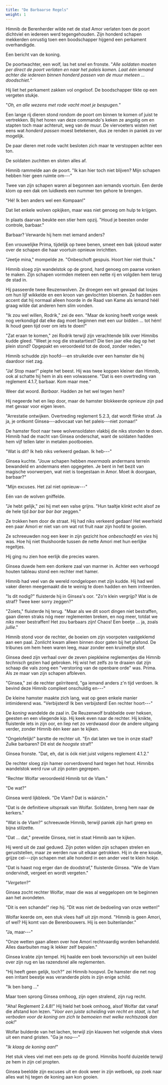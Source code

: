 ```yaml
---
title: "De Barbaarse Regels"
weight: 1
---
```

Himnib de Berenherder wilde net de stad Amor verlaten toen de poort dichtviel en iedereen werd tegengehouden. Zijn honderd schapen mekkerden onrustig toen een boodschapper hijgend een perkament overhandigde.

Een bericht van de koning. 

De poortwachter, een wolf, las het snel en fronste. "_Alle soldaten moeten per direct de poort verlaten en naar het paleis komen. Laat één iemand achter die iedereen binnen honderd passen van de muur meteen ... doodschiet._"

Hij liet het perkament zakken vol ongeloof. De boodschapper tikte op een vergeten stukje.

"_Oh, en alle wezens met rode vacht moet je bespugen._"

Een lange rij dieren stond rondom de poort om binnen te komen of juist te vertrekken. Bij het horen van deze commando's keken ze angstig om en stapten toch maar achteruit, weg van de muur. De viervoeters wisten niet eens wat _honderd passen_ moest betekenen, dus ze renden in paniek zo ver mogelijk.

De paar dieren met rode vacht besloten zich maar te verstoppen achter een ton.

De soldaten zuchtten en sloten alles af.

Himnib rammelde aan de poort. "Ik kan hier toch niet blijven? Mijn schapen hebben hier geen ruimte om---"

Twee van zijn schapen waren al begonnen aan iemands voortuin. Een derde klom op een dak om luidkeels een nummer ten gehore te brengen.

"Hé! Ik ben anders wel een Kompaan!"

Dat liet enkele wolven opkijken, maar was niet genoeg om hulp te krijgen.

In plaats daarvan beukte een stier hem opzij. "Houd je beesten onder controle, barbaar."

Barbaar? Verwarde hij hem met iemand anders?

Een vrouwelijke Prima, tijdelijk op twee benen, smeet een bak ijskoud water over de schapen die haar voortuin opnieuw inrichtten.

"Jeetje mina," mompelde ze. "Onbeschoft gespuis. Hoort hier niet thuis."

Himnib sloeg zijn wandelstok op de grond, hard genoeg om paarse vonken te maken. Zijn schapen vormden meteen een nette rij en volgden hem terug de stad in.

Hij passeerde twee Reuzenwolven. Ze droegen een wit gewaad dat losjes om hun lijf wikkelde en een kroon van gevlochten bloemen. Ze hadden een accent dat hij normaal alleen hoorde in de Raad van Kame als iemand héél graag wilde dat anderen hem slim vonden.

"Ik zou wel willen, Rodrik," zei de een. "Maar de koning heeft vorige week nog verkondigd dat elke dag moet beginnen met een uur bidden ... tot hém! Ik houd geen tijd over om iets te doen!"

"Zat eraan te komen," zei Rodrik terwijl zijn verachtende blik over Himnibs kudde gleed. "Weet je nog die straatartiest? Die tien jaar elke dag op het plein stond? Opgepakt en veroordeeld tot de dood, zonder reden."

Himnib schudde zijn hoofd---en struikelde over een hamster die hij daardoor niet zag.

"Ja! Stop maar!" piepte het beest. Hij was twee koppen kleiner dan Himnib, ook al schatte hij hem in als een volwassene. "Dat is een overtreding van reglement 4.1.7, barbaar. Kom maar mee."

Weer dat woord. _Barbaar_. Hadden ze het wel tegen hem?

Hij negeerde het en liep door, maar de hamster blokkeerde opnieuw zijn pad met gevaar voor eigen leven.

"Arrestatie ontwijken. Overtreding reglement 5.2.3, dat wordt flinke straf. Ja ja, je ontkomt Ginsea---advocaat van het paleis---niet zomaar!"

De hamster floot naar twee wolvensoldaten vlakbij die niks stonden te doen. Himnib had de macht van Ginsea onderschat, want de soldaten hadden hem vijf tellen later in metalen pootboeien.

"Wat is dit? Ik heb niks verkeerd gedaan. Ik heb---"

Ginsea kuchte. "Jouw schapen hebben _meermaals_ andermans terrein bewandeld en andermans eten opgegeten. Je bent in het bezit van magische voorwerpen, wat niet is toegestaan in Amor. Moet ik doorgaan, barbaar?"

"Mijn excuses. Het zal niet opnieuw---"

Eén van de wolven gniffelde. 

"Je hebt gelijk," zei hij met een valse grijns. "Hun taaltje klinkt echt alsof ze de hele tijd _bar bar bar bar_ zeggen."

Ze trokken hem door de straat. Hij had niks verkeerd gedaan! Het weerhield een paar Amori er niet van om wat rot fruit naar zijn hoofd te gooien.

Ze schreeuwden nog een keer in zijn gezicht hoe _onbeschaafd_ en _vies_ hij was. Hoe hij niet thuishoorde tussen de nette Amori met hun eerlijke regeltjes.

Hij ging nu zien hoe eerlijk die precies waren.

Ginsea duwde hem een donkere zaal van marmer in. Achter een verhoogd houten tableau stond een rechter met hamer. 

Himnib had veel van de wereld rondgelopen met zijn kudde. Hij had wel vaker dieren meegemaakt die te weinig te doen hadden en hem irriteerden.

"Is dit nodig?" fluisterde hij in Ginsea's oor. "Zo'n klein vergrijp? Wat is de straf? Twee keer sorry zeggen?"

"Zoiets," fluisterde hij terug. "Maar als we dit soort dingen niet bestraffen, gaan dieren straks nóg meer reglementen breken, en nog meer, totdat we _niks_ meer bestraffen! Het zou barbaars zijn! Chaos! Een beetje ... ja, zoals _jullie_."

Himnib stond voor de rechter, de boeien om zijn voorpoten vastgeklemd aan een paal. Zonlicht kwam alleen binnen door gaten bij het plafond. De tribunes om hem heen waren leeg, maar zonder een kruimeltje stof.

Ginsea deed zijn verhaal over de zeven piepkleine reglementjes die Himnib _technisch_ gezien had gebroken. Hij wist het zelfs zo te draaien dat zijn schaap die vals zong een "verstoring van de openbare orde" was. Prima. Als ze maar van zijn schapen afbleven.

"Ginsea," zei de rechter geïrriteerd, "ga iemand anders z'n tijd verdoen. Ik bevind deze Himnib compleet onschuldig en---"

De kleine hamster maakte zich lang, wat op geen enkele manier intimiderend was. "Verbijsterd! Ik ben verbijsterd! Een rechter hoort---"

De _koning_ wandelde de zaal in. De Reuzenwolf brabbelde over heksen, geesten en een vliegende kip. Hij keek even naar de rechter. Hij knikte, fluisterde iets in zijn oor, en liep net zo verdwaasd door de andere uitgang verder, zonder Himnib één keer aan te kijken.

"Ongelofelijk!" barstte de rechter uit. "En dat laten we toe in onze stad? Zulke barbaren? Dit eist de _hoogste_ straf!"

Ginsea fronste. "Dat, eh, dat is óók niet juist volgens reglement 4.1.2."

De rechter sloeg zijn hamer oorverdovend hard tegen het hout. Himnibs wandelstok werd ruw uit zijn poten gegrepen.

"Rechter Wolfar veroordeeld Himnib tot de Vlam."

"De wat?"

Ginsea werd lijkbleek. "De Vlam? Dat is wáánzin."

"Dat is de definitieve uitspraak van Wolfar. Soldaten, breng hem naar de kerkers."

"Wat is de Vlam?" schreeuwde Himnib, terwijl paniek zijn hart greep en bijna stilzette.

"Dat ... dat," prevelde Ginsea, niet in staat Himnib aan te kijken. 

Hij werd uit de zaal geduwd. Zijn poten wilden zijn schapen strelen en geruststellen, maar ze werden ruw uit elkaar getrokken. Hij in de ene koude, grijze cel---zijn schapen met alle honderd in een ander veel te klein hokje. 

"Dat is haast nog erger dan de doodstraf," fluisterde Ginsea. "Wie de Vlam ondervindt, vergeet en wordt vergeten."

"_Vergeten_?"

Ginsea zocht rechter Wolfar, maar die was al weggelopen om te beginnen aan het avondeten.

"Dit is een schande!" riep hij. "Dit was niet de bedoeling van onze wetten!"

Wolfar keerde om, een stuk vlees half uit zijn mond. "Himnib is geen Amori, of wel? Hij komt van de Berenbouwers. Hij is een buitenlander."

"Ja, maar---"

"Onze wetten gaan alleen over hoe Amori rechtvaardig worden behandeld. Alles daarbuiten mag ik lekker zelf bepalen."

Ginsea krabte zijn tempel. Hij haalde een boek tevoorschijn uit een buidel over zijn rug en las razendsnel alle reglementen. 

"Hij heeft geen gelijk, toch?" zei Himnib hoopvol. De hamster die net nog een irritant beestje was veranderde plots in zijn enige schild.

"Ik ben bang ..."

Maar toen sprong Ginsea omhoog, zijn ogen stralend, zijn rug recht.

"Aha! Reglement 2.4.8!" Hij hield het boek omhoog, alsof Wolfar dat vanaf die afstand kon lezen. "_Voor een juiste scheiding van recht en staat, is het verboden voor de koning om zich te bemoeien met welke rechtszaak dan ook!_"

Wolfar bulderde van het lachen, terwijl zijn klauwen het volgende stuk vlees uit een mand gristen. "Ga je nou---"

"_Ik klaag de koning aan!_"

Het stuk vlees viel met een pets op de grond. Himnibs hoofd duizelde terwijl ze hem in zijn cel propten.

Ginsea beeldde zijn excuses uit en dook weer in zijn wetboek, op zoek naar alles wat hij tegen de koning aan kon gooien.